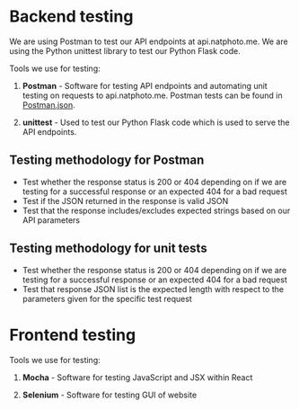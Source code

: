 # Backend testing

We are using Postman to test our API endpoints at api.natphoto.me. We are using
the Python unittest library to test our Python Flask code.

Tools we use for testing:
1. **Postman** - Software for testing API endpoints and automating unit testing
on requests to api.natphoto.me. Postman tests can be found in [Postman.json](../Postman.json).

2. **unittest** - Used to test our Python Flask code which is used to serve the
API endpoints.

## Testing methodology for Postman

* Test whether the response status is 200 or 404 depending on if we are testing
  for a successful response or an expected 404 for a bad request
* Test if the JSON returned in the response is valid JSON
* Test that the response includes/excludes expected strings based on our API parameters

## Testing methodology for unit tests

* Test whether the response status is 200 or 404 depending on if we are testing
  for a successful response or an expected 404 for a bad request
* Test that response JSON list is the expected length with respect to the parameters
  given for the specific test request

# Frontend testing

Tools we use for testing:

1. **Mocha** - Software for testing JavaScript and JSX within React

2. **Selenium** - Software for testing GUI of website
